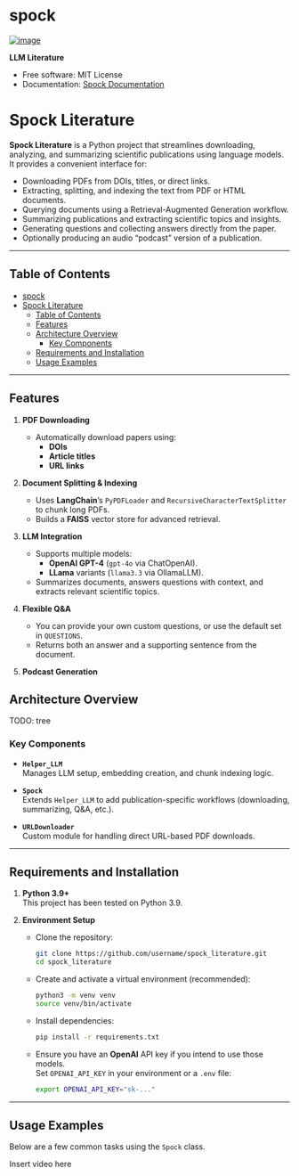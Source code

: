 # spock

[![image](https://img.shields.io/pypi/v/spock.svg)](https://pypi.python.org/pypi/spock)

**LLM Literature**

-   Free software: MIT License
-   Documentation: [Spock Documentation](https://youssefbriki1.github.io/spock)
    
# Spock Literature

**Spock Literature** is a Python project that streamlines downloading, analyzing, and summarizing scientific publications using language models. It provides a convenient interface for:

- Downloading PDFs from DOIs, titles, or direct links.  
- Extracting, splitting, and indexing the text from PDF or HTML documents.  
- Querying documents using a Retrieval-Augmented Generation workflow.  
- Summarizing publications and extracting scientific topics and insights.  
- Generating questions and collecting answers directly from the paper.  
- Optionally producing an audio “podcast” version of a publication.

---

## Table of Contents

- [spock](#spock)
- [Spock Literature](#spock-literature)
  - [Table of Contents](#table-of-contents)
  - [Features](#features)
  - [Architecture Overview](#architecture-overview)
    - [Key Components](#key-components)
  - [Requirements and Installation](#requirements-and-installation)
  - [Usage Examples](#usage-examples)

---

## Features

1. **PDF Downloading**  
   - Automatically download papers using:
     - **DOIs** 
     - **Article titles** 
     - **URL links** 

2. **Document Splitting & Indexing**  
   - Uses **LangChain**’s `PyPDFLoader` and `RecursiveCharacterTextSplitter` to chunk long PDFs.  
   - Builds a **FAISS** vector store for advanced retrieval.

3. **LLM Integration**  
   - Supports multiple models:
     - **OpenAI GPT-4** (`gpt-4o` via ChatOpenAI).
     - **LLama** variants (`llama3.3` via OllamaLLM).
   - Summarizes documents, answers questions with context, and extracts relevant scientific topics.

4. **Flexible Q&A**  
   - You can provide your own custom questions, or use the default set in `QUESTIONS`.  
   - Returns both an answer and a supporting sentence from the document.

5. **Podcast Generation**  


## Architecture Overview

TODO: tree


### Key Components

- **`Helper_LLM`**  
  Manages LLM setup, embedding creation, and chunk indexing logic.
  
- **`Spock`**  
  Extends `Helper_LLM` to add publication-specific workflows (downloading, summarizing, Q&A, etc.).

- **`URLDownloader`**  
  Custom module for handling direct URL-based PDF downloads.


---

## Requirements and Installation

1. **Python 3.9+**  
   This project has been tested on Python 3.9.

2. **Environment Setup**  
   - Clone the repository:  
     ```bash
     git clone https://github.com/username/spock_literature.git
     cd spock_literature
     ```
   - Create and activate a virtual environment (recommended):  
     ```bash
     python3 -m venv venv
     source venv/bin/activate
     ```
   - Install dependencies:  
     ```bash
     pip install -r requirements.txt
     ```
   - Ensure you have an **OpenAI** API key if you intend to use those models.  
     Set `OPENAI_API_KEY` in your environment or a `.env` file:
     ```bash
     export OPENAI_API_KEY="sk-..."
     ```

---

## Usage Examples

Below are a few common tasks using the `Spock` class.


Insert video here


